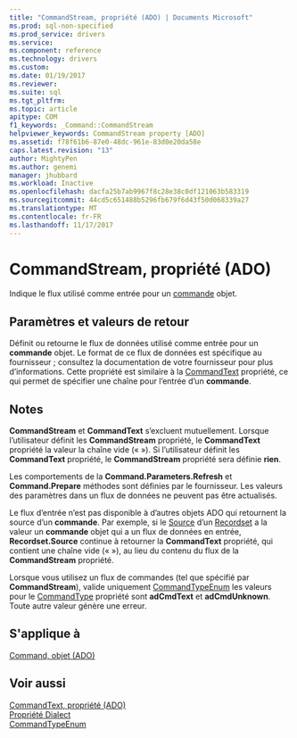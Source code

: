 ```yaml
---
title: "CommandStream, propriété (ADO) | Documents Microsoft"
ms.prod: sql-non-specified
ms.prod_service: drivers
ms.service: 
ms.component: reference
ms.technology: drivers
ms.custom: 
ms.date: 01/19/2017
ms.reviewer: 
ms.suite: sql
ms.tgt_pltfrm: 
ms.topic: article
apitype: COM
f1_keywords: _Command::CommandStream
helpviewer_keywords: CommandStream property [ADO]
ms.assetid: f78f61b6-87e0-48dc-961e-83d0e20da58e
caps.latest.revision: "13"
author: MightyPen
ms.author: genemi
manager: jhubbard
ms.workload: Inactive
ms.openlocfilehash: dacfa25b7ab9967f8c28e38c0df121063b583319
ms.sourcegitcommit: 44cd5c651488b5296fb679f6d43f50d068339a27
ms.translationtype: MT
ms.contentlocale: fr-FR
ms.lasthandoff: 11/17/2017
---
```

# <a name="commandstream-property-ado"></a>CommandStream, propriété (ADO)
Indique le flux utilisé comme entrée pour un [commande](../../../ado/reference/ado-api/command-object-ado.md) objet.  
  
## <a name="settings-and-return-values"></a>Paramètres et valeurs de retour  
 Définit ou retourne le flux de données utilisé comme entrée pour un **commande** objet. Le format de ce flux de données est spécifique au fournisseur ; consultez la documentation de votre fournisseur pour plus d’informations. Cette propriété est similaire à la [CommandText](../../../ado/reference/ado-api/commandtext-property-ado.md) propriété, ce qui permet de spécifier une chaîne pour l’entrée d’un **commande**.  
  
## <a name="remarks"></a>Notes  
 **CommandStream** et **CommandText** s’excluent mutuellement. Lorsque l’utilisateur définit les **CommandStream** propriété, le **CommandText** propriété la valeur la chaîne vide (« »). Si l’utilisateur définit les **CommandText** propriété, le **CommandStream** propriété sera définie **rien**.  
  
 Les comportements de la **Command.Parameters.Refresh** et **Command.Prepare** méthodes sont définies par le fournisseur. Les valeurs des paramètres dans un flux de données ne peuvent pas être actualisés.  
  
 Le flux d’entrée n’est pas disponible à d’autres objets ADO qui retournent la source d’un **commande**. Par exemple, si le [Source](../../../ado/reference/ado-api/source-property-ado-recordset.md) d’un [Recordset](../../../ado/reference/ado-api/recordset-object-ado.md) a la valeur un **commande** objet qui a un flux de données en entrée, **Recordset.Source** continue à retourner la **CommandText** propriété, qui contient une chaîne vide (« »), au lieu du contenu du flux de la **CommandStream** propriété.  
  
 Lorsque vous utilisez un flux de commandes (tel que spécifié par **CommandStream**), valide uniquement [CommandTypeEnum](../../../ado/reference/ado-api/commandtypeenum.md) les valeurs pour le [CommandType](../../../ado/reference/ado-api/commandtype-property-ado.md) propriété sont  **adCmdText** et **adCmdUnknown**. Toute autre valeur génère une erreur.  
  
## <a name="applies-to"></a>S'applique à  
 [Command, objet (ADO)](../../../ado/reference/ado-api/command-object-ado.md)  
  
## <a name="see-also"></a>Voir aussi  
 [CommandText, propriété (ADO)](../../../ado/reference/ado-api/commandtext-property-ado.md)   
 [Propriété Dialect](../../../ado/reference/ado-api/dialect-property.md)   
 [CommandTypeEnum](../../../ado/reference/ado-api/commandtypeenum.md)
